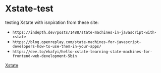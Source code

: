 # Xstate-test
testing Xstate with isnpiration from these site: 
- `https://indepth.dev/posts/1488/state-machines-in-javascript-with-xstate`
- `https://blog.openreplay.com/state-machines-for-javascript-developers-how-to-use-them-in-your-apps/`
- `https://dev.to/ekafyi/hello-xstate-learning-state-machines-for-frontend-web-development-5bin`

[Xstate](https://xstate.js.org/) 
